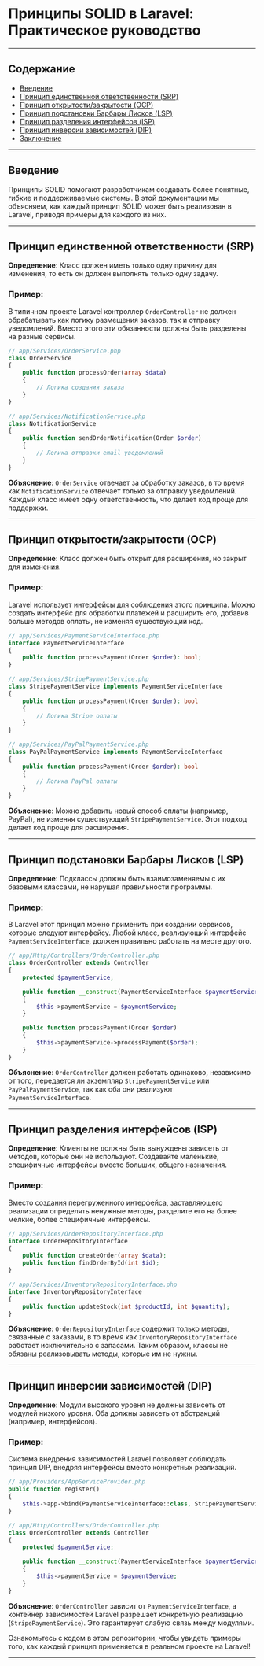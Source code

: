 
# Принципы SOLID в Laravel: Практическое руководство

---

## Содержание

- [Введение](#введение)
- [Принцип единственной ответственности (SRP)](#принцип-единственной-ответственности-srp)
- [Принцип открытости/закрытости (OCP)](#принцип-открытостизакрытости-ocp)
- [Принцип подстановки Барбары Лисков (LSP)](#принцип-подстановки-барбары-лисков-lsp)
- [Принцип разделения интерфейсов (ISP)](#принцип-разделения-интерфейсов-isp)
- [Принцип инверсии зависимостей (DIP)](#принцип-инверсии-зависимостей-dip)
- [Заключение](#заключение)

---

## Введение

Принципы SOLID помогают разработчикам создавать более понятные, гибкие и поддерживаемые системы. В этой документации мы объясняем, как каждый принцип SOLID может быть реализован в Laravel, приводя примеры для каждого из них.

---

## Принцип единственной ответственности (SRP)

**Определение**: Класс должен иметь только одну причину для изменения, то есть он должен выполнять только одну задачу.

### Пример:

В типичном проекте Laravel контроллер `OrderController` не должен обрабатывать как логику размещения заказов, так и отправку уведомлений. Вместо этого эти обязанности должны быть разделены на разные сервисы.

```php
// app/Services/OrderService.php
class OrderService
{
    public function processOrder(array $data)
    {
        // Логика создания заказа
    }
}

// app/Services/NotificationService.php
class NotificationService
{
    public function sendOrderNotification(Order $order)
    {
        // Логика отправки email уведомлений
    }
}
```

**Объяснение**: `OrderService` отвечает за обработку заказов, в то время как `NotificationService` отвечает только за отправку уведомлений. Каждый класс имеет одну ответственность, что делает код проще для поддержки.

---

## Принцип открытости/закрытости (OCP)

**Определение**: Класс должен быть открыт для расширения, но закрыт для изменения.

### Пример:

Laravel использует интерфейсы для соблюдения этого принципа. Можно создать интерфейс для обработки платежей и расширить его, добавив больше методов оплаты, не изменяя существующий код.

```php
// app/Services/PaymentServiceInterface.php
interface PaymentServiceInterface
{
    public function processPayment(Order $order): bool;
}

// app/Services/StripePaymentService.php
class StripePaymentService implements PaymentServiceInterface
{
    public function processPayment(Order $order): bool
    {
        // Логика Stripe оплаты
    }
}

// app/Services/PayPalPaymentService.php
class PayPalPaymentService implements PaymentServiceInterface
{
    public function processPayment(Order $order): bool
    {
        // Логика PayPal оплаты
    }
}
```

**Объяснение**: Можно добавить новый способ оплаты (например, PayPal), не изменяя существующий `StripePaymentService`. Этот подход делает код проще для расширения.

---

## Принцип подстановки Барбары Лисков (LSP)

**Определение**: Подклассы должны быть взаимозаменяемы с их базовыми классами, не нарушая правильности программы.

### Пример:

В Laravel этот принцип можно применить при создании сервисов, которые следуют интерфейсу. Любой класс, реализующий интерфейс `PaymentServiceInterface`, должен правильно работать на месте другого.

```php
// app/Http/Controllers/OrderController.php
class OrderController extends Controller
{
    protected $paymentService;

    public function __construct(PaymentServiceInterface $paymentService)
    {
        $this->paymentService = $paymentService;
    }

    public function processPayment(Order $order)
    {
        $this->paymentService->processPayment($order);
    }
}
```

**Объяснение**: `OrderController` должен работать одинаково, независимо от того, передается ли экземпляр `StripePaymentService` или `PayPalPaymentService`, так как оба они реализуют `PaymentServiceInterface`.

---

## Принцип разделения интерфейсов (ISP)

**Определение**: Клиенты не должны быть вынуждены зависеть от методов, которые они не используют. Создавайте маленькие, специфичные интерфейсы вместо больших, общего назначения.

### Пример:

Вместо создания перегруженного интерфейса, заставляющего реализации определять ненужные методы, разделите его на более мелкие, более специфичные интерфейсы.

```php
// app/Services/OrderRepositoryInterface.php
interface OrderRepositoryInterface
{
    public function createOrder(array $data);
    public function findOrderById(int $id);
}

// app/Services/InventoryRepositoryInterface.php
interface InventoryRepositoryInterface
{
    public function updateStock(int $productId, int $quantity);
}
```

**Объяснение**: `OrderRepositoryInterface` содержит только методы, связанные с заказами, в то время как `InventoryRepositoryInterface` работает исключительно с запасами. Таким образом, классы не обязаны реализовывать методы, которые им не нужны.

---

## Принцип инверсии зависимостей (DIP)

**Определение**: Модули высокого уровня не должны зависеть от модулей низкого уровня. Оба должны зависеть от абстракций (например, интерфейсов).

### Пример:

Система внедрения зависимостей Laravel позволяет соблюдать принцип DIP, внедряя интерфейсы вместо конкретных реализаций.

```php
// app/Providers/AppServiceProvider.php
public function register()
{
    $this->app->bind(PaymentServiceInterface::class, StripePaymentService::class);
}

// app/Http/Controllers/OrderController.php
class OrderController extends Controller
{
    protected $paymentService;

    public function __construct(PaymentServiceInterface $paymentService)
    {
        $this->paymentService = $paymentService;
    }
}
```

**Объяснение**: `OrderController` зависит от `PaymentServiceInterface`, а контейнер зависимостей Laravel разрешает конкретную реализацию (`StripePaymentService`). Это гарантирует слабую связь между модулями.


Ознакомьтесь с кодом в этом репозитории, чтобы увидеть примеры того, как каждый принцип применяется в реальном проекте на Laravel!

---
